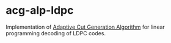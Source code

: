 # acg-alp-ldpc

Implementation of [Adaptive Cut Generation Algorithm](https://ieeexplore.ieee.org/document/6218777) for linear programming decoding of LDPC codes.
